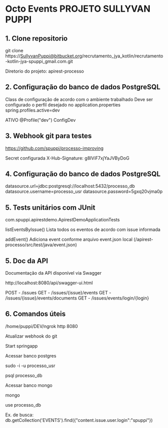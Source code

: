 # Octo Events PROJETO SULLYVAN PUPPI

## 1. Clone repositorio

git clone https://SullyvanPuppi@bitbucket.org/recrutamento_jya_kotlin/recrutamento-kotlin-jya-spuppi_gmail.com.git

Diretorio do projeto:
apirest-processo


## 2. Configuração do banco de dados PostgreSQL

Class de configuração de acordo com o ambiente trabalhado
Deve ser configurado o perfil desejado no application.properties
spring.profiles.active=dev

ATIVO
@Profile("dev")
ConfigDev


## 3. Webhook git para testes

https://github.com/spuppi/processo-improving

Secret configurada
X-Hub-Signature: g8IViF7xjYaJVByDoG


## 4. Configuração do banco de dados PostgreSQL

datasource.url=jdbc:postgresql://localhost:5432/processo_db
datasource.username=processo_usr
datasource.password=5gxq20vjma0p


## 5. Tests unitários com JUnit

com.spuppi.apirestdemo.ApirestDemoApplicationTests

listEventsByIssue()
Lista todos os eventos de acordo com issue informada

addEvent()
Adiciona event conforme arquivo event.json local
(/apirest-processo/src/test/java/event.json)


## 5. Doc da API

Documentação da API disponível via Swagger

http://localhost:8080/api/swagger-ui.html


POST - /issues
GET - /issues/{issue}/events
GET - /issues/{issue}/events/documents
GET - /issues/events/login/{login}

## 6. Comandos úteis

/home/puppi/DEV/ngrok http 8080


Atualizar webhook do git


Start springapp


Acessar banco postgres


sudo -i -u processo_usr


psql processo_db


Acessar banco mongo


mongo


use processo_db


Ex. de busca: db.getCollection('EVENTS').find({"content.issue.user.login":"spuppi"})